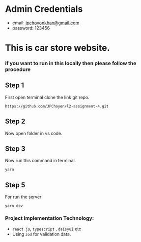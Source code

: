 # Admin Credentials 
- email: jpchoyonkhan@gmail.com
- password: 123456

# This is car store website.

### if you want to run in this locally then please follow the procedure

## Step 1

First open terminal clone the link git repo.

```
https://github.com/JPChoyon/l2-assignment-4.git
```

## Step 2

Now open folder in vs code.

## Step 3

Now run this command in terminal.

```cmd
yarn 
```



## Step 5

For run the server

```
yarn dev
```

### **Project Implementation Technology:**

- `react js`, `typescript` , `daisyui` etc
- Using `zod` for validation data.